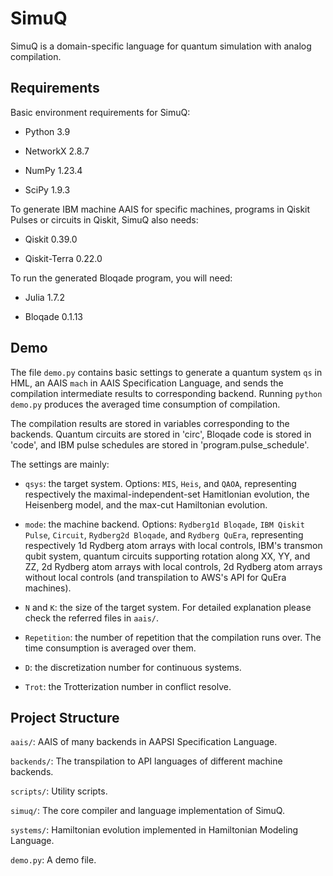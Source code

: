 # SimuQ

SimuQ is a domain-specific language for quantum simulation with analog compilation.

## Requirements

Basic environment requirements for SimuQ:

* Python 3.9

* NetworkX 2.8.7

* NumPy 1.23.4

* SciPy 1.9.3

To generate IBM machine AAIS for specific machines, programs in Qiskit Pulses or circuits in Qiskit, SimuQ also needs:

* Qiskit 0.39.0

* Qiskit-Terra 0.22.0

To run the generated Bloqade program, you will need:

* Julia 1.7.2

* Bloqade 0.1.13


## Demo

The file `demo.py` contains basic settings to generate a quantum system `qs` in HML, an AAIS `mach` in AAIS Specification Language, and sends the compilation intermediate results to corresponding backend. Running `python demo.py` produces the averaged time consumption of compilation.

The compilation results are stored in variables corresponding to the backends. Quantum circuits are stored in 'circ', Bloqade code is stored in 'code', and IBM pulse schedules are stored in 'program.pulse_schedule'.

The settings are mainly:

* `qsys`: the target system. Options: `MIS`, `Heis`, and `QAOA`, representing respectively the maximal-independent-set Hamitlonian evolution, the Heisenberg model, and the max-cut Hamiltonian evolution.

* `mode`: the machine backend. Options: `Rydberg1d Bloqade`, `IBM Qiskit Pulse`, `Circuit`, `Rydberg2d Bloqade`, and `Rydberg QuEra`, representing respectively 1d Rydberg atom arrays with local controls, IBM's transmon qubit system, quantum circuits supporting rotation along XX, YY, and ZZ, 2d Rydberg atom arrays with local controls, 2d Rydberg atom arrays without local controls (and transpilation to AWS's API for QuEra machines).

* `N` and `K`: the size of the target system. For detailed explanation please check the referred files in `aais/`.

* `Repetition`: the number of repetition that the compilation runs over. The time consumption is averaged over them.

* `D`: the discretization number for continuous systems.

* `Trot`: the Trotterization number in conflict resolve.


## Project Structure

`aais/`: AAIS of many backends in AAPSI Specification Language.

`backends/`: The transpilation to API languages of different machine backends.

`scripts/`: Utility scripts.

`simuq/`: The core compiler and language implementation of SimuQ.

`systems/`: Hamiltonian evolution implemented in Hamiltonian Modeling Language.

`demo.py`: A demo file.




